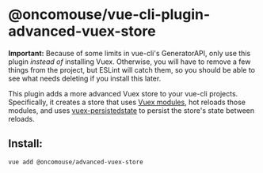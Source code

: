 # @oncomouse/vue-cli-plugin-advanced-vuex-store

**Important:** Because of some limits in vue-cli's GeneratorAPI, only use this plugin *instead of* installing Vuex. Otherwise, you will have to remove a few things from the project, but ESLint will catch them, so you should be able to see what needs deleting if you install this later.

This plugin adds a more advanced Vuex store to your vue-cli projects. Specifically, it creates a store that uses [Vuex modules](https://vuex.vuejs.org/guide/modules.html), hot reloads those modules, and uses [vuex-persistedstate](https://github.com/robinvdvleuten/vuex-persistedstate) to persist the store's state between reloads.

## Install:

```bash
vue add @oncomouse/advanced-vuex-store
```

